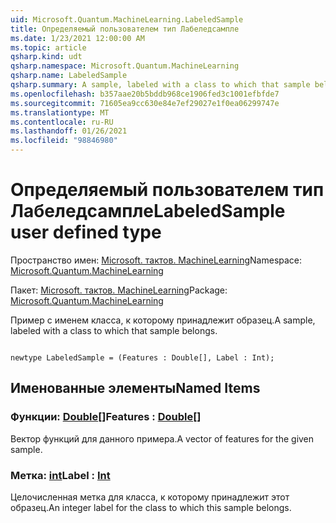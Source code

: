 ```yaml
---
uid: Microsoft.Quantum.MachineLearning.LabeledSample
title: Определяемый пользователем тип Лабеледсампле
ms.date: 1/23/2021 12:00:00 AM
ms.topic: article
qsharp.kind: udt
qsharp.namespace: Microsoft.Quantum.MachineLearning
qsharp.name: LabeledSample
qsharp.summary: A sample, labeled with a class to which that sample belongs.
ms.openlocfilehash: b357aae20b5bddb968ce1906fed3c1001efbfde7
ms.sourcegitcommit: 71605ea9cc630e84e7ef29027e1f0ea06299747e
ms.translationtype: MT
ms.contentlocale: ru-RU
ms.lasthandoff: 01/26/2021
ms.locfileid: "98846980"
---
```

# <a name="labeledsample-user-defined-type"></a><span data-ttu-id="18306-102">Определяемый пользователем тип Лабеледсампле</span><span class="sxs-lookup"><span data-stu-id="18306-102">LabeledSample user defined type</span></span>

<span data-ttu-id="18306-103">Пространство имен: [Microsoft. тактов. MachineLearning](xref:Microsoft.Quantum.MachineLearning)</span><span class="sxs-lookup"><span data-stu-id="18306-103">Namespace: [Microsoft.Quantum.MachineLearning](xref:Microsoft.Quantum.MachineLearning)</span></span>

<span data-ttu-id="18306-104">Пакет: [Microsoft. тактов. MachineLearning](https://nuget.org/packages/Microsoft.Quantum.MachineLearning)</span><span class="sxs-lookup"><span data-stu-id="18306-104">Package: [Microsoft.Quantum.MachineLearning](https://nuget.org/packages/Microsoft.Quantum.MachineLearning)</span></span>


<span data-ttu-id="18306-105">Пример с именем класса, к которому принадлежит образец.</span><span class="sxs-lookup"><span data-stu-id="18306-105">A sample, labeled with a class to which that sample belongs.</span></span>

```qsharp

newtype LabeledSample = (Features : Double[], Label : Int);
```



## <a name="named-items"></a><span data-ttu-id="18306-106">Именованные элементы</span><span class="sxs-lookup"><span data-stu-id="18306-106">Named Items</span></span>

### <a name="features--double"></a><span data-ttu-id="18306-107">Функции: [Double](xref:microsoft.quantum.lang-ref.double)[]</span><span class="sxs-lookup"><span data-stu-id="18306-107">Features : [Double](xref:microsoft.quantum.lang-ref.double)[]</span></span>

<span data-ttu-id="18306-108">Вектор функций для данного примера.</span><span class="sxs-lookup"><span data-stu-id="18306-108">A vector of features for the given sample.</span></span>
### <a name="label--int"></a><span data-ttu-id="18306-109">Метка: [int](xref:microsoft.quantum.lang-ref.int)</span><span class="sxs-lookup"><span data-stu-id="18306-109">Label : [Int](xref:microsoft.quantum.lang-ref.int)</span></span>

<span data-ttu-id="18306-110">Целочисленная метка для класса, к которому принадлежит этот образец.</span><span class="sxs-lookup"><span data-stu-id="18306-110">An integer label for the class to which this sample belongs.</span></span>